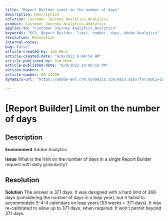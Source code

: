 ```yaml
---
title: "Report Builder Limit on the number of days"
description: Description
solution: Customer Journey Analytics,Analytics
product: Customer Journey Analytics,Analytics
applies-to: "Customer Journey Analytics,Analytics"
keywords: "KCS, Report Builder, limit, number, days, Adobe Analytics"
resolution: Resolution
internal-notes: 
bug: False
article-created-by: Jim Menn
article-created-date: "9/9/2022 6:44:58 AM"
article-published-by: Jim Menn
article-published-date: "9/9/2022 10:08:59 PM"
version-number: 9
article-number: KA-14499
dynamics-url: "https://adobe-ent.crm.dynamics.com/main.aspx?forceUCI=1&pagetype=entityrecord&etn=knowledgearticle&id=fcd64fe9-0a30-ed11-9db1-0022480866ad"

---
```

# [Report Builder] Limit on the number of days

## Description


<b>Environment</b>
 Adobe Analytics

<b>Issue</b>
 What is the limit on the number of days in a single Report Builder request with daily granularity?


## Resolution


<b>Solution</b>
The answer is 371 days.
It was designed with a hard limit of 366 days (considering the number of days in a leap year), but it failed to accommodate 5-4-4 calendars on leap years (53 weeks = 371 days).
It was re-calibrated to allow up to 371 days, when required.
It won’t permit beyond 371 days.
